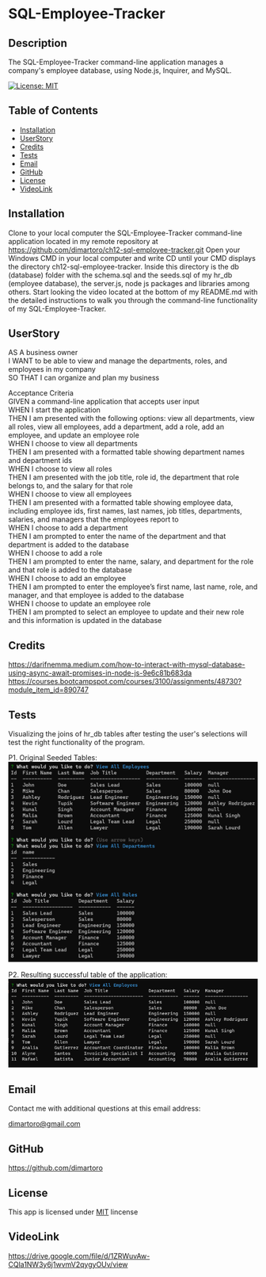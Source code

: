 
# SQL-Employee-Tracker

## Description
The SQL-Employee-Tracker command-line application manages a company's employee database, using Node.js, Inquirer, and MySQL.

  [![License: MIT](https://img.shields.io/badge/License-MIT-yellow.svg)](https://opensource.org/licenses/MIT)

## Table of Contents
- [Installation](#installation)
- [UserStory](#userstory)
- [Credits](#credits)
- [Tests](#tests)
- [Email](#email)
- [GitHub](#github)
- [License](#license)
- [VideoLink](#videolink)

## Installation
Clone to your local computer the SQL-Employee-Tracker command-line application located in my remote repository at https://github.com/dimartoro/ch12-sql-employee-tracker.git Open your Windows CMD in your local computer and write CD until your CMD displays the directory ch12-sql-employee-tracker. Inside this directory is the db (database) folder with the schema.sql and the seeds.sql of my hr_db (employee database), the server.js, node js packages and libraries among others. Start looking the video located at the bottom of my README.md with the detailed instructions to walk you through the command-line functionality of my SQL-Employee-Tracker.

## UserStory
AS A business owner  
I WANT to be able to view and manage the departments, roles, and employees in my company  
SO THAT I can organize and plan my business  

Acceptance Criteria  
GIVEN a command-line application that accepts user input    
WHEN I start the application  
THEN I am presented with the following options: view all departments, view all roles, view   all employees, add a department, add a role, add an employee, and update an employee role  
WHEN I choose to view all departments  
THEN I am presented with a formatted table showing department names and department ids  
WHEN I choose to view all roles  
THEN I am presented with the job title, role id, the department that role belongs to, and  the salary for that role  
WHEN I choose to view all employees  
THEN I am presented with a formatted table showing employee data, including employee ids,   first names, last names, job titles, departments, salaries, and managers that the employees   report to  
WHEN I choose to add a department  
THEN I am prompted to enter the name of the department and that department is added to the   database  
WHEN I choose to add a role  
THEN I am prompted to enter the name, salary, and department for the role and that role is   added to the database  
WHEN I choose to add an employee  
THEN I am prompted to enter the employee’s first name, last name, role, and manager, and   that employee is added to the database  
WHEN I choose to update an employee role  
THEN I am prompted to select an employee to update and their new role and this information   is updated in the database  

## Credits
https://darifnemma.medium.com/how-to-interact-with-mysql-database-using-async-await-promises-in-node-js-9e6c81b683da  
https://courses.bootcampspot.com/courses/3100/assignments/48730?module_item_id=890747

## Tests
Visualizing the joins of hr_db tables after testing the user's selections will test the right functionality of the program.    

P1. Original Seeded Tables:
![alt "Original hr_db Seeded"](./assets/images/videoOriginalSeededhr_db.png) 

P2. Resulting successful table of the application:  
![alt "Join of hr_db tables after testing application"](./assets/images/videoFinalEmployeeTable.png)

## Email
Contact me with additional questions at this email address:

dimartoro@gmail.com

## GitHub
https://github.com/dimartoro

## License
This app is licensed under [MIT](https://choosealicense.com/licenses/mit/) lincense

## VideoLink
https://drive.google.com/file/d/1ZRWuvAw-CQla1NW3y6j1wvmV2qygyOUv/view

